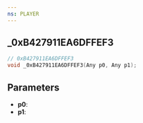 ```yaml
---
ns: PLAYER
---
```

## _0xB427911EA6DFFEF3

```c
// 0xB427911EA6DFFEF3
void _0xB427911EA6DFFEF3(Any p0, Any p1);
```

## Parameters
* **p0**:
* **p1**:

